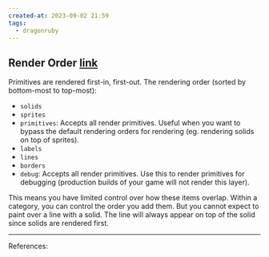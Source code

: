 ```yaml
---
created-at: 2023-09-02 21:59
tags:
  - dragonruby
---
```

## Render Order [link](http://docs.dragonruby.org.s3-website-us-east-1.amazonaws.com/#---render-order)

Primitives are rendered first-in, first-out. The rendering order (sorted by bottom-most to top-most):

- `solids`
- `sprites`
- `primitives`: Accepts all render primitives. Useful when you want to bypass the default rendering orders for rendering (eg. rendering solids on top of sprites).
- `labels`
- `lines`
- `borders`
- `debug`: Accepts all render primitives. Use this to render primitives for debugging (production builds of your game will not render this layer).

This means you have limited control over how these items overlap. Within a category, you can control the order you add them. But you cannot expect to paint over a line with a solid. The line will always appear on top of the solid since solids are rendered first.


---
References:

